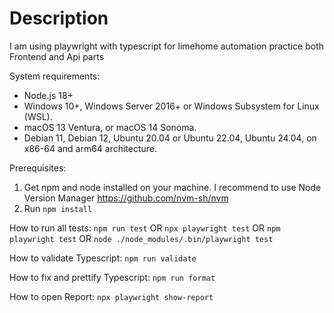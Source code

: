 # Description
I am using playwright with typescript for limehome automation practice both Frontend and Api parts 

System requirements:
- Node.js 18+
- Windows 10+, Windows Server 2016+ or Windows Subsystem for Linux (WSL).
- macOS 13 Ventura, or macOS 14 Sonoma.
- Debian 11, Debian 12, Ubuntu 20.04 or Ubuntu 22.04, Ubuntu 24.04, on x86-64 and arm64 architecture.

Prerequisites:
1) Get npm and node installed on your machine. I recommend to use Node Version Manager https://github.com/nvm-sh/nvm  
2) Run `npm install`

How to run all tests:
```npm run test```
OR
```npx playwright test```
OR
```npm playwright test```
OR
```node ./node_modules/.bin/playwright test```


How to validate Typescript:
```npm run validate```

How to fix and prettify Typescript:
```npm run format```

How to open Report:
```npx playwright show-report```
